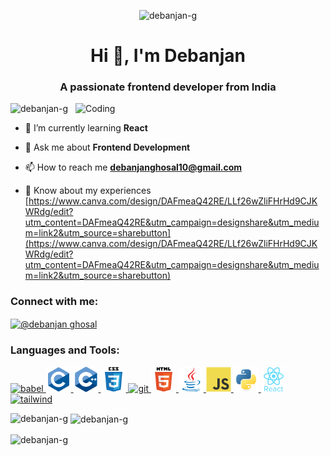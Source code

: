 <p align="center"> <img src="https://propulsive.in/assets/img/service-icon/web.gif" alt="debanjan-g" /> </p>

<h1 align="center">Hi 👋, I'm Debanjan</h1>
<h3 align="center">A passionate frontend developer from India</h3>
<img align="right" alt="Coding" width="400"  src="https://camo.githubusercontent.com/5ddf73ad3a205111cf8c686f687fc216c2946a75005718c8da5b837ad9de78c9/68747470733a2f2f7468756d62732e6766796361742e636f6d2f4576696c4e657874446576696c666973682d736d616c6c2e676966">

<p align="left"> <img src="https://komarev.com/ghpvc/?username=debanjan-g&label=Profile%20views&color=0e75b6&style=flat" alt="debanjan-g" /> </p>

- 🌱 I’m currently learning **React**

- 💬 Ask me about **Frontend Development**

- 📫 How to reach me **debanjanghosal10@gmail.com**

- 📄 Know about my experiences [https://www.canva.com/design/DAFmeaQ42RE/LLf26wZliFHrHd9CJKWRdg/edit?utm_content=DAFmeaQ42RE&utm_campaign=designshare&utm_medium=link2&utm_source=sharebutton](https://www.canva.com/design/DAFmeaQ42RE/LLf26wZliFHrHd9CJKWRdg/edit?utm_content=DAFmeaQ42RE&utm_campaign=designshare&utm_medium=link2&utm_source=sharebutton)

<h3 align="left">Connect with me:</h3>
<p align="left">
<a href="https://www.hackerearth.com/@debanjan ghosal" target="blank"><img align="center" src="https://raw.githubusercontent.com/rahuldkjain/github-profile-readme-generator/master/src/images/icons/Social/hackerearth.svg" alt="@debanjan ghosal" height="30" width="40" /></a>
</p>

<h3 align="left">Languages and Tools:</h3>
<p align="left"> <a href="https://babeljs.io/" target="_blank" rel="noreferrer"> <img src="https://www.vectorlogo.zone/logos/babeljs/babeljs-icon.svg" alt="babel" width="40" height="40"/> </a> <a href="https://www.cprogramming.com/" target="_blank" rel="noreferrer"> <img src="https://raw.githubusercontent.com/devicons/devicon/master/icons/c/c-original.svg" alt="c" width="40" height="40"/> </a> <a href="https://www.w3schools.com/cpp/" target="_blank" rel="noreferrer"> <img src="https://raw.githubusercontent.com/devicons/devicon/master/icons/cplusplus/cplusplus-original.svg" alt="cplusplus" width="40" height="40"/> </a> <a href="https://www.w3schools.com/css/" target="_blank" rel="noreferrer"> <img src="https://raw.githubusercontent.com/devicons/devicon/master/icons/css3/css3-original-wordmark.svg" alt="css3" width="40" height="40"/> </a> <a href="https://git-scm.com/" target="_blank" rel="noreferrer"> <img src="https://www.vectorlogo.zone/logos/git-scm/git-scm-icon.svg" alt="git" width="40" height="40"/> </a> <a href="https://www.w3.org/html/" target="_blank" rel="noreferrer"> <img src="https://raw.githubusercontent.com/devicons/devicon/master/icons/html5/html5-original-wordmark.svg" alt="html5" width="40" height="40"/> </a> <a href="https://www.java.com" target="_blank" rel="noreferrer"> <img src="https://raw.githubusercontent.com/devicons/devicon/master/icons/java/java-original.svg" alt="java" width="40" height="40"/> </a> <a href="https://developer.mozilla.org/en-US/docs/Web/JavaScript" target="_blank" rel="noreferrer"> <img src="https://raw.githubusercontent.com/devicons/devicon/master/icons/javascript/javascript-original.svg" alt="javascript" width="40" height="40"/> </a> <a href="https://www.python.org" target="_blank" rel="noreferrer"> <img src="https://raw.githubusercontent.com/devicons/devicon/master/icons/python/python-original.svg" alt="python" width="40" height="40"/> </a> <a href="https://reactjs.org/" target="_blank" rel="noreferrer"> <img src="https://raw.githubusercontent.com/devicons/devicon/master/icons/react/react-original-wordmark.svg" alt="react" width="40" height="40"/> </a> <a href="https://tailwindcss.com/" target="_blank" rel="noreferrer"> <img src="https://www.vectorlogo.zone/logos/tailwindcss/tailwindcss-icon.svg" alt="tailwind" width="40" height="40"/> </a> </p>

<p><img align="left" src="https://github-readme-stats.vercel.app/api/top-langs?username=debanjan-g&show_icons=true&locale=en&layout=compact" alt="debanjan-g" /></p>

<p>&nbsp;<img align="center" src="https://github-readme-stats.vercel.app/api?username=debanjan-g&show_icons=true&locale=en" alt="debanjan-g" /></p>

<p><img align="center" src="https://github-readme-streak-stats.herokuapp.com/?user=debanjan-g&" alt="debanjan-g" /></p>
